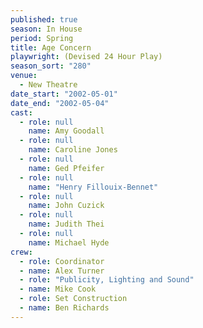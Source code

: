 ```yaml
---
published: true
season: In House
period: Spring
title: Age Concern
playwright: (Devised 24 Hour Play)
season_sort: "280"
venue: 
  - New Theatre
date_start: "2002-05-01"
date_end: "2002-05-04"
cast: 
  - role: null
    name: Amy Goodall
  - role: null
    name: Caroline Jones
  - role: null
    name: Ged Pfeifer
  - role: null
    name: "Henry Fillouix-Bennet"
  - role: null
    name: John Cuzick
  - role: null
    name: Judith Thei
  - role: null
    name: Michael Hyde
crew: 
  - role: Coordinator
  - name: Alex Turner
  - role: "Publicity, Lighting and Sound"
  - name: Mike Cook
  - role: Set Construction
  - name: Ben Richards
---
```


